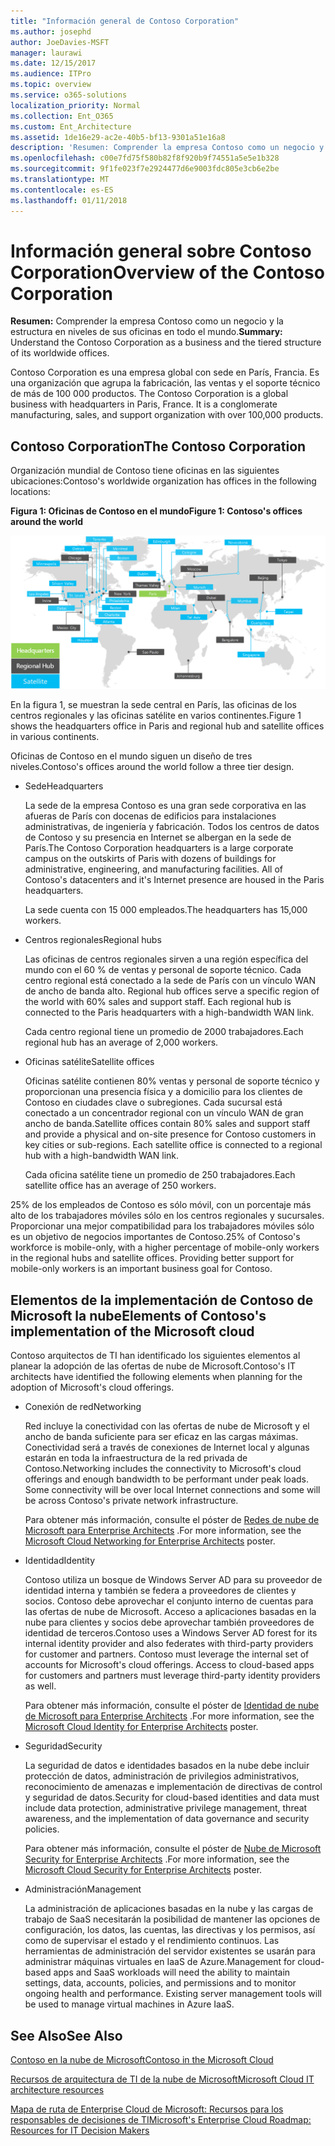 ```yaml
---
title: "Información general de Contoso Corporation"
ms.author: josephd
author: JoeDavies-MSFT
manager: laurawi
ms.date: 12/15/2017
ms.audience: ITPro
ms.topic: overview
ms.service: o365-solutions
localization_priority: Normal
ms.collection: Ent_O365
ms.custom: Ent_Architecture
ms.assetid: 1de16e29-ac2e-40b5-bf13-9301a51e16a8
description: 'Resumen: Comprender la empresa Contoso como un negocio y la estructura en niveles de sus oficinas en todo el mundo.'
ms.openlocfilehash: c00e7fd75f580b82f8f920b9f74551a5e5e1b328
ms.sourcegitcommit: 9f1fe023f7e2924477d6e9003fdc805e3cb6e2be
ms.translationtype: MT
ms.contentlocale: es-ES
ms.lasthandoff: 01/11/2018
---
```

# <a name="overview-of-the-contoso-corporation"></a><span data-ttu-id="b1521-103">Información general sobre Contoso Corporation</span><span class="sxs-lookup"><span data-stu-id="b1521-103">Overview of the Contoso Corporation</span></span>

 <span data-ttu-id="b1521-104">**Resumen:** Comprender la empresa Contoso como un negocio y la estructura en niveles de sus oficinas en todo el mundo.</span><span class="sxs-lookup"><span data-stu-id="b1521-104">**Summary:** Understand the Contoso Corporation as a business and the tiered structure of its worldwide offices.</span></span>
  
<span data-ttu-id="b1521-p101">Contoso Corporation es una empresa global con sede en París, Francia. Es una organización que agrupa la fabricación, las ventas y el soporte técnico de más de 100 000 productos. </span><span class="sxs-lookup"><span data-stu-id="b1521-p101">The Contoso Corporation is a global business with headquarters in Paris, France. It is a conglomerate manufacturing, sales, and support organization with over 100,000 products.</span></span> 
  
## <a name="the-contoso-corporation"></a><span data-ttu-id="b1521-107">Contoso Corporation</span><span class="sxs-lookup"><span data-stu-id="b1521-107">The Contoso Corporation</span></span>

<span data-ttu-id="b1521-108">Organización mundial de Contoso tiene oficinas en las siguientes ubicaciones:</span><span class="sxs-lookup"><span data-stu-id="b1521-108">Contoso's worldwide organization has offices in the following locations:</span></span>
  
<span data-ttu-id="b1521-109">**Figura 1: Oficinas de Contoso en el mundo**</span><span class="sxs-lookup"><span data-stu-id="b1521-109">**Figure 1: Contoso's offices around the world**</span></span>

![Oficinas de la empresa Contoso en todo el mundo](images/Contoso_Poster/Contoso_WW_Org.png)

  
<span data-ttu-id="b1521-111">En la figura 1, se muestran la sede central en París, las oficinas de los centros regionales y las oficinas satélite en varios continentes.</span><span class="sxs-lookup"><span data-stu-id="b1521-111">Figure 1 shows the headquarters office in Paris and regional hub and satellite offices in various continents.</span></span>
  
<span data-ttu-id="b1521-112">Oficinas de Contoso en el mundo siguen un diseño de tres niveles.</span><span class="sxs-lookup"><span data-stu-id="b1521-112">Contoso's offices around the world follow a three tier design.</span></span>
  
- <span data-ttu-id="b1521-113">Sede</span><span class="sxs-lookup"><span data-stu-id="b1521-113">Headquarters</span></span>
    
    <span data-ttu-id="b1521-p102">La sede de la empresa Contoso es una gran sede corporativa en las afueras de París con docenas de edificios para instalaciones administrativas, de ingeniería y fabricación. Todos los centros de datos de Contoso y su presencia en Internet se albergan en la sede de París.</span><span class="sxs-lookup"><span data-stu-id="b1521-p102">The Contoso Corporation headquarters is a large corporate campus on the outskirts of Paris with dozens of buildings for administrative, engineering, and manufacturing facilities. All of Contoso's datacenters and it's Internet presence are housed in the Paris headquarters.</span></span>
    
    <span data-ttu-id="b1521-116">La sede cuenta con 15 000 empleados.</span><span class="sxs-lookup"><span data-stu-id="b1521-116">The headquarters has 15,000 workers.</span></span>
    
- <span data-ttu-id="b1521-117">Centros regionales</span><span class="sxs-lookup"><span data-stu-id="b1521-117">Regional hubs</span></span>
    
    <span data-ttu-id="b1521-p103">Las oficinas de centros regionales sirven a una región específica del mundo con el 60 % de ventas y personal de soporte técnico. Cada centro regional está conectado a la sede de París con un vínculo WAN de ancho de banda alto. </span><span class="sxs-lookup"><span data-stu-id="b1521-p103">Regional hub offices serve a specific region of the world with 60% sales and support staff. Each regional hub is connected to the Paris headquarters with a high-bandwidth WAN link.</span></span> 
    
    <span data-ttu-id="b1521-120">Cada centro regional tiene un promedio de 2000 trabajadores.</span><span class="sxs-lookup"><span data-stu-id="b1521-120">Each regional hub has an average of 2,000 workers.</span></span>
    
- <span data-ttu-id="b1521-121">Oficinas satélite</span><span class="sxs-lookup"><span data-stu-id="b1521-121">Satellite offices</span></span>
    
    <span data-ttu-id="b1521-p104">Oficinas satélite contienen 80% ventas y personal de soporte técnico y proporcionan una presencia física y a domicilio para los clientes de Contoso en ciudades clave o subregiones. Cada sucursal está conectado a un concentrador regional con un vínculo WAN de gran ancho de banda.</span><span class="sxs-lookup"><span data-stu-id="b1521-p104">Satellite offices contain 80% sales and support staff and provide a physical and on-site presence for Contoso customers in key cities or sub-regions. Each satellite office is connected to a regional hub with a high-bandwidth WAN link.</span></span>
    
    <span data-ttu-id="b1521-124">Cada oficina satélite tiene un promedio de 250 trabajadores.</span><span class="sxs-lookup"><span data-stu-id="b1521-124">Each satellite office has an average of 250 workers.</span></span>
    
<span data-ttu-id="b1521-p105">25% de los empleados de Contoso es sólo móvil, con un porcentaje más alto de los trabajadores móviles sólo en los centros regionales y sucursales. Proporcionar una mejor compatibilidad para los trabajadores móviles sólo es un objetivo de negocios importantes de Contoso.</span><span class="sxs-lookup"><span data-stu-id="b1521-p105">25% of Contoso's workforce is mobile-only, with a higher percentage of mobile-only workers in the regional hubs and satellite offices. Providing better support for mobile-only workers is an important business goal for Contoso.</span></span>
  
## <a name="elements-of-contosos-implementation-of-the-microsoft-cloud"></a><span data-ttu-id="b1521-127">Elementos de la implementación de Contoso de Microsoft la nube</span><span class="sxs-lookup"><span data-stu-id="b1521-127">Elements of Contoso's implementation of the Microsoft cloud</span></span>

<span data-ttu-id="b1521-128">Contoso arquitectos de TI han identificado los siguientes elementos al planear la adopción de las ofertas de nube de Microsoft.</span><span class="sxs-lookup"><span data-stu-id="b1521-128">Contoso's IT architects have identified the following elements when planning for the adoption of Microsoft's cloud offerings.</span></span>
  
- <span data-ttu-id="b1521-129">Conexión de red</span><span class="sxs-lookup"><span data-stu-id="b1521-129">Networking</span></span>
    
    <span data-ttu-id="b1521-p106">Red incluye la conectividad con las ofertas de nube de Microsoft y el ancho de banda suficiente para ser eficaz en las cargas máximas. Conectividad será a través de conexiones de Internet local y algunas estarán en toda la infraestructura de la red privada de Contoso.</span><span class="sxs-lookup"><span data-stu-id="b1521-p106">Networking includes the connectivity to Microsoft's cloud offerings and enough bandwidth to be performant under peak loads. Some connectivity will be over local Internet connections and some will be across Contoso's private network infrastructure.</span></span>
    
    <span data-ttu-id="b1521-132">Para obtener más información, consulte el póster de [Redes de nube de Microsoft para Enterprise Architects](microsoft-cloud-networking-for-enterprise-architects.md) .</span><span class="sxs-lookup"><span data-stu-id="b1521-132">For more information, see the [Microsoft Cloud Networking for Enterprise Architects](microsoft-cloud-networking-for-enterprise-architects.md) poster.</span></span>
   
- <span data-ttu-id="b1521-133">Identidad</span><span class="sxs-lookup"><span data-stu-id="b1521-133">Identity</span></span>
    
    <span data-ttu-id="b1521-p107">Contoso utiliza un bosque de Windows Server AD para su proveedor de identidad interna y también se federa a proveedores de clientes y socios. Contoso debe aprovechar el conjunto interno de cuentas para las ofertas de nube de Microsoft. Acceso a aplicaciones basadas en la nube para clientes y socios debe aprovechar también proveedores de identidad de terceros.</span><span class="sxs-lookup"><span data-stu-id="b1521-p107">Contoso uses a Windows Server AD forest for its internal identity provider and also federates with third-party providers for customer and partners. Contoso must leverage the internal set of accounts for Microsoft's cloud offerings. Access to cloud-based apps for customers and partners must leverage third-party identity providers as well.</span></span>
    
    <span data-ttu-id="b1521-137">Para obtener más información, consulte el póster de [Identidad de nube de Microsoft para Enterprise Architects](microsoft-cloud-identity-for-enterprise-architects.md) .</span><span class="sxs-lookup"><span data-stu-id="b1521-137">For more information, see the [Microsoft Cloud Identity for Enterprise Architects](microsoft-cloud-identity-for-enterprise-architects.md) poster.</span></span>
    
- <span data-ttu-id="b1521-138">Seguridad</span><span class="sxs-lookup"><span data-stu-id="b1521-138">Security</span></span>
    
    <span data-ttu-id="b1521-139">La seguridad de datos e identidades basados en la nube debe incluir protección de datos, administración de privilegios administrativos, reconocimiento de amenazas e implementación de directivas de control y seguridad de datos.</span><span class="sxs-lookup"><span data-stu-id="b1521-139">Security for cloud-based identities and data must include data protection, administrative privilege management, threat awareness, and the implementation of data governance and security policies.</span></span>
    
    <span data-ttu-id="b1521-140">Para obtener más información, consulte el póster de [Nube de Microsoft Security for Enterprise Architects](http://aka.ms/cloudarchsecurity) .</span><span class="sxs-lookup"><span data-stu-id="b1521-140">For more information, see the [Microsoft Cloud Security for Enterprise Architects](http://aka.ms/cloudarchsecurity) poster.</span></span>
    
- <span data-ttu-id="b1521-141">Administración</span><span class="sxs-lookup"><span data-stu-id="b1521-141">Management</span></span>
    
    <span data-ttu-id="b1521-p108">La administración de aplicaciones basadas en la nube y las cargas de trabajo de SaaS necesitarán la posibilidad de mantener las opciones de configuración, los datos, las cuentas, las directivas y los permisos, así como de supervisar el estado y el rendimiento continuos. Las herramientas de administración del servidor existentes se usarán para administrar máquinas virtuales en IaaS de Azure.</span><span class="sxs-lookup"><span data-stu-id="b1521-p108">Management for cloud-based apps and SaaS workloads will need the ability to maintain settings, data, accounts, policies, and permissions and to monitor ongoing health and performance. Existing server management tools will be used to manage virtual machines in Azure IaaS.</span></span>
    
## <a name="see-also"></a><span data-ttu-id="b1521-144">See Also</span><span class="sxs-lookup"><span data-stu-id="b1521-144">See Also</span></span>

[<span data-ttu-id="b1521-145">Contoso en la nube de Microsoft</span><span class="sxs-lookup"><span data-stu-id="b1521-145">Contoso in the Microsoft Cloud</span></span>](contoso-in-the-microsoft-cloud.md)
  
[<span data-ttu-id="b1521-146">Recursos de arquitectura de TI de la nube de Microsoft</span><span class="sxs-lookup"><span data-stu-id="b1521-146">Microsoft Cloud IT architecture resources</span></span>](microsoft-cloud-it-architecture-resources.md)

[<span data-ttu-id="b1521-147">Mapa de ruta de Enterprise Cloud de Microsoft: Recursos para los responsables de decisiones de TI</span><span class="sxs-lookup"><span data-stu-id="b1521-147">Microsoft's Enterprise Cloud Roadmap: Resources for IT Decision Makers</span></span>](https://sway.com/FJ2xsyWtkJc2taRD)
 


